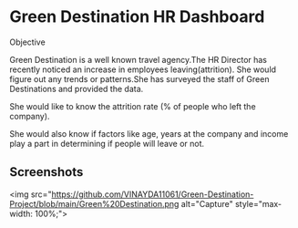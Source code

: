 
# Green Destination HR Dashboard

Objective

Green Destination is a well known travel agency.The HR Director has recently noticed an increase in employees leaving(attrition). She would figure out any trends or patterns.She has surveyed the staff of Green Destinations and provided the data. 

She would like to know the attrition rate (% of people who left the company).

She would also know if factors like age, years at the company and income play a part in determining if people will leave or not.

## Screenshots
<img src="https://github.com/VINAYDA11061/Green-Destination-Project/blob/main/Green%20Destination.png alt="Capture" style="max-width: 100%;">